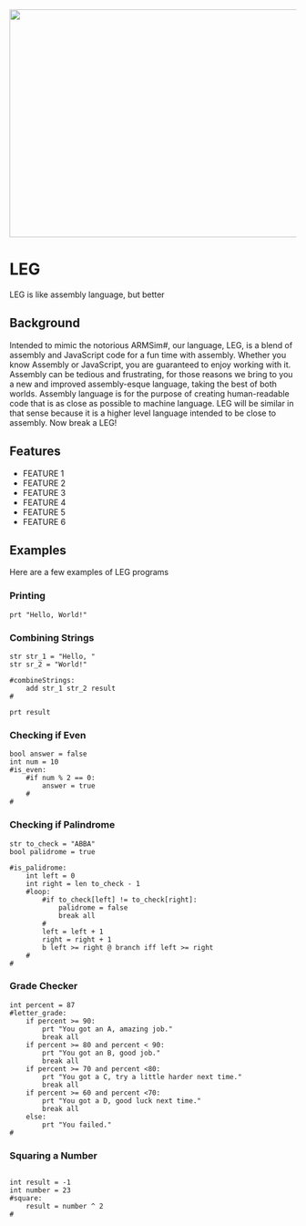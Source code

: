 <img src="https://raw.githubusercontent.com/bsteenbergen/mum/main/docs/leg_logo_1.jpeg" width="800" height="400"/>

# LEG

LEG is like assembly language, but better

## Background

Intended to mimic the notorious ARMSim#, our language, LEG, is a blend of assembly and JavaScript code for a fun time with assembly. Whether you know Assembly or JavaScript, you are guaranteed to enjoy working with it. Assembly can be tedious and frustrating, for those reasons we bring to you a new and improved assembly-esque language, taking the best of both worlds. Assembly language is for the purpose of creating human-readable code that is as close as possible to machine language. LEG will be similar in that sense because it is a higher level language intended to be close to assembly. Now break a LEG!

## Features

- FEATURE 1
- FEATURE 2
- FEATURE 3
- FEATURE 4
- FEATURE 5
- FEATURE 6

## Examples

Here are a few examples of LEG programs

### Printing

```
prt "Hello, World!"
```

### Combining Strings

```
str str_1 = "Hello, "
str sr_2 = "World!"

#combineStrings:
    add str_1 str_2 result
#

prt result
```

### Checking if Even

```
bool answer = false
int num = 10
#is_even:
    #if num % 2 == 0:
        answer = true
    #
#
```

### Checking if Palindrome

```
str to_check = "ABBA"
bool palidrome = true

#is_palidrome:
    int left = 0
    int right = len to_check - 1
    #loop:
        #if to_check[left] != to_check[right]:
            palidrome = false
            break all
        #
        left = left + 1
        right = right + 1
        b left >= right @ branch iff left >= right
    #
#
```

### Grade Checker

```
int percent = 87
#letter_grade:
    if percent >= 90:
        prt "You got an A, amazing job."
        break all
    if percent >= 80 and percent < 90:
        prt "You got an B, good job."
        break all
    if percent >= 70 and percent <80:
        prt "You got a C, try a little harder next time."
        break all
    if percent >= 60 and percent <70:
        prt "You got a D, good luck next time."
        break all
    else:
        prt "You failed."
#
```

### Squaring a Number

```

int result = -1
int number = 23
#square:
    result = number ^ 2
#
```
